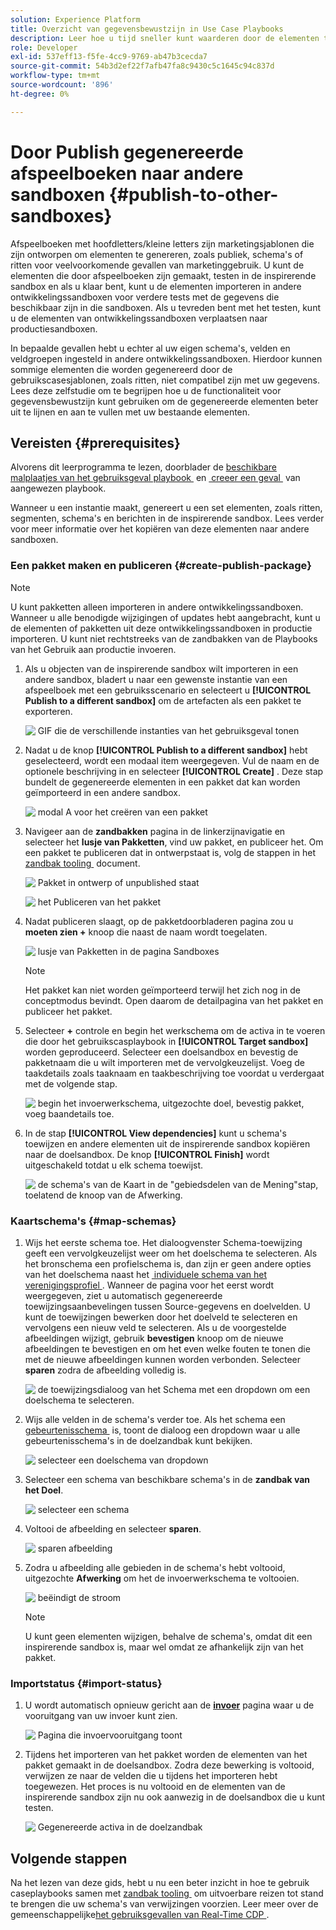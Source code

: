 ```yaml
---
solution: Experience Platform
title: Overzicht van gegevensbewustzijn in Use Case Playbooks
description: Leer hoe u tijd sneller kunt waarderen door de elementen te kopiëren die in de uiteindelijke inspirerende sandbox zijn gegenereerd naar andere sandboxen.
role: Developer
exl-id: 537eff13-f5fe-4cc9-9769-ab47b3cecda7
source-git-commit: 54b3d2ef22f7afb47fa8c9430c5c1645c94c837d
workflow-type: tm+mt
source-wordcount: '896'
ht-degree: 0%

---
```


# Door Publish gegenereerde afspeelboeken naar andere sandboxen {#publish-to-other-sandboxes}

Afspeelboeken met hoofdletters/kleine letters zijn marketingsjablonen die zijn ontworpen om elementen te genereren, zoals publiek, schema&#39;s of ritten voor veelvoorkomende gevallen van marketinggebruik. U kunt de elementen die door afspeelboeken zijn gemaakt, testen in de inspirerende sandbox en als u klaar bent, kunt u de elementen importeren in andere ontwikkelingssandboxen voor verdere tests met de gegevens die beschikbaar zijn in die sandboxen. Als u tevreden bent met het testen, kunt u de elementen van ontwikkelingssandboxen verplaatsen naar productiesandboxen.

In bepaalde gevallen hebt u echter al uw eigen schema&#39;s, velden en veldgroepen ingesteld in andere ontwikkelingssandboxen. Hierdoor kunnen sommige elementen die worden gegenereerd door de gebruikscasesjablonen, zoals ritten, niet compatibel zijn met uw gegevens. Lees deze zelfstudie om te begrijpen hoe u de functionaliteit voor gegevensbewustzijn kunt gebruiken om de gegenereerde elementen beter uit te lijnen en aan te vullen met uw bestaande elementen.

## Vereisten {#prerequisites}

Alvorens dit leerprogramma te lezen, doorblader de [&#x200B; beschikbare malplaatjes van het gebruiksgeval playbook &#x200B;](/help/use-case-playbooks/playbooks/choose.md#search-and-filter) en [&#x200B; creeer een geval &#x200B;](/help/use-case-playbooks/playbooks/create-share-reuse.md) van aangewezen playbook.

Wanneer u een instantie maakt, genereert u een set elementen, zoals ritten, segmenten, schema&#39;s en berichten in de inspirerende sandbox. Lees verder voor meer informatie over het kopiëren van deze elementen naar andere sandboxen.

### Een pakket maken en publiceren {#create-publish-package}

>[!NOTE]
>
> U kunt pakketten alleen importeren in andere ontwikkelingssandboxen. Wanneer u alle benodigde wijzigingen of updates hebt aangebracht, kunt u de elementen of pakketten uit deze ontwikkelingssandboxen in productie importeren. U kunt niet rechtstreeks van de zandbakken van de Playbooks van het Gebruik aan productie invoeren.

1. Als u objecten van de inspirerende sandbox wilt importeren in een andere sandbox, bladert u naar een gewenste instantie van een afspeelboek met een gebruiksscenario en selecteert u **[!UICONTROL Publish to a different sandbox]** om de artefacten als een pakket te exporteren.

   ![&#x200B; GIF die de verschillende instanties van het gebruiksgeval tonen &#x200B;](/help/use-case-playbooks/assets/playbooks/data-awareness/browse-to-existing-instances-of-playbook.gif)

2. Nadat u de knop **[!UICONTROL Publish to a different sandbox]** hebt geselecteerd, wordt een modaal item weergegeven. Vul de naam en de optionele beschrijving in en selecteer **[!UICONTROL Create]** . Deze stap bundelt de gegenereerde elementen in een pakket dat kan worden geïmporteerd in een andere sandbox.

   ![&#x200B; modal A voor het creëren van een pakket &#x200B;](/help/use-case-playbooks/assets/playbooks/data-awareness/create-package-modal.png)

3. Navigeer aan de **zandbakken** pagina in de linkerzijnavigatie en selecteer het **lusje van Pakketten**, vind uw pakket, en publiceer het. Om een pakket te publiceren dat in ontwerpstaat is, volg de stappen in het [&#x200B; zandbak tooling &#x200B;](/help/sandboxes/ui/sandbox-tooling.md#add-an-object-to-an-existing-package-and-publish) document.

   ![&#x200B; Pakket in ontwerp of unpublished staat &#x200B;](/help/use-case-playbooks/assets/playbooks/data-awareness/draft-mode.png)

   ![&#x200B; het Publiceren van het pakket &#x200B;](/help/use-case-playbooks/assets/playbooks/data-awareness/publish-draft.png)

4. Nadat publiceren slaagt, op de pakketdoorbladeren pagina zou u **moeten zien +** knoop die naast de naam wordt toegelaten.

   ![&#x200B; lusje van Pakketten in de pagina Sandboxes &#x200B;](/help/use-case-playbooks/assets/playbooks/data-awareness/packages.png)

   >[!NOTE]
   >
   > Het pakket kan niet worden geïmporteerd terwijl het zich nog in de conceptmodus bevindt. Open daarom de detailpagina van het pakket en publiceer het pakket.

5. Selecteer **+** controle en begin het werkschema om de activa in te voeren die door het gebruikscasplaybook in **[!UICONTROL Target sandbox]** worden geproduceerd. Selecteer een doelsandbox en bevestig de pakketnaam die u wilt importeren met de vervolgkeuzelijst. Voeg de taakdetails zoals taaknaam en taakbeschrijving toe voordat u verdergaat met de volgende stap.

   ![&#x200B; begin het invoerwerkschema, uitgezochte doel, bevestig pakket, voeg baandetails toe.](/help/use-case-playbooks/assets/playbooks/data-awareness/import-package-import-settings.png)

6. In de stap **[!UICONTROL View dependencies]** kunt u schema&#39;s toewijzen en andere elementen uit de inspirerende sandbox kopiëren naar de doelsandbox. De knop **[!UICONTROL Finish]** wordt uitgeschakeld totdat u elk schema toewijst.

   ![&#x200B; de schema&#39;s van de Kaart in de &quot;gebiedsdelen van de Mening&quot;stap, toelatend de knoop van de Afwerking.](/help/use-case-playbooks/assets/playbooks/data-awareness/import-package-view-dependencies.png)

### Kaartschema&#39;s {#map-schemas}

1. Wijs het eerste schema toe. Het dialoogvenster Schema-toewijzing geeft een vervolgkeuzelijst weer om het doelschema te selecteren. Als het bronschema een profielschema is, dan zijn er geen andere opties van het doelschema naast het [&#x200B; individuele schema van het verenigingsprofiel &#x200B;](/help/xdm/classes/individual-profile.md). Wanneer de pagina voor het eerst wordt weergegeven, ziet u automatisch gegenereerde toewijzingsaanbevelingen tussen Source-gegevens en doelvelden. U kunt de toewijzingen bewerken door het doelveld te selecteren en vervolgens een nieuw veld te selecteren. Als u de voorgestelde afbeeldingen wijzigt, gebruik **bevestigen** knoop om de nieuwe afbeeldingen te bevestigen en om het even welke fouten te tonen die met de nieuwe afbeeldingen kunnen worden verbonden. Selecteer **sparen** zodra de afbeelding volledig is.

   ![&#x200B; de toewijzingsdialoog van het Schema met een dropdown om een doelschema te selecteren.](/help/use-case-playbooks/assets/playbooks/data-awareness/map-to-existing-fields.png)

2. Wijs alle velden in de schema&#39;s verder toe. Als het schema een [&#x200B; gebeurtenisschema &#x200B;](/help/xdm/classes/experienceevent.md) is, toont de dialoog een dropdown waar u alle gebeurtenisschema&#39;s in de doelzandbak kunt bekijken.

   ![&#x200B; selecteer een doelschema van dropdown &#x200B;](/help/use-case-playbooks/assets/playbooks/data-awareness/map-to-event-schema.png)

3. Selecteer een schema van beschikbare schema&#39;s in de **zandbak van het Doel**.

   ![&#x200B; selecteer een schema &#x200B;](/help/use-case-playbooks/assets/playbooks/data-awareness/map-to-available-schemas.png)

4. Voltooi de afbeelding en selecteer **sparen**.

   ![&#x200B; sparen afbeelding &#x200B;](/help/use-case-playbooks/assets/playbooks/data-awareness/map-to-existing-modal.png)

5. Zodra u afbeelding alle gebieden in de schema&#39;s hebt voltooid, uitgezochte **Afwerking** om het de invoerwerkschema te voltooien.

   ![&#x200B; beëindigt de stroom &#x200B;](/help/use-case-playbooks/assets/playbooks/data-awareness/complete-flow.png)

   >[!NOTE]
   >
   > U kunt geen elementen wijzigen, behalve de schema&#39;s, omdat dit een inspirerende sandbox is, maar wel omdat ze afhankelijk zijn van het pakket.

### Importstatus {#import-status}

1. U wordt automatisch opnieuw gericht aan de [**invoer**](/help/sandboxes/ui/sandbox-tooling.md#view-import-details) pagina waar u de vooruitgang van uw invoer kunt zien.

   ![&#x200B; Pagina die invoervooruitgang toont &#x200B;](/help/use-case-playbooks/assets/playbooks/data-awareness/import-progress.png)

2. Tijdens het importeren van het pakket worden de elementen van het pakket gemaakt in de doelsandbox. Zodra deze bewerking is voltooid, verwijzen ze naar de velden die u tijdens het importeren hebt toegewezen. Het proces is nu voltooid en de elementen van de inspirerende sandbox zijn nu ook aanwezig in de doelsandbox die u kunt testen.

   ![&#x200B; Gegenereerde activa in de doelzandbak &#x200B;](/help/use-case-playbooks/assets/playbooks/data-awareness/packages.png)

## Volgende stappen

Na het lezen van deze gids, hebt u nu een beter inzicht in hoe te gebruik caseplaybooks samen met [&#x200B; zandbak tooling &#x200B;](/help/sandboxes/ui/sandbox-tooling.md#monitor-import-jobs-and-view-import-objects-details) om uitvoerbare reizen tot stand te brengen die uw schema&#39;s van verwijzingen voorzien. Leer meer over de gemeenschappelijke [&#x200B; het gebruiksgevallen van Real-Time CDP &#x200B;](/help/rtcdp/use-case-guides/intelligent-re-engagement/intelligent-re-engagement.md).
